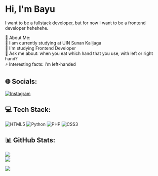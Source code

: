 <h1>Hi, I'm Bayu</h1>
<p>I want to be a fullstack developer, but for now I want to be a frontend developer hehehehe.</p>
💫 About Me:<br>
🔭 I am currently studying at UIN Sunan Kalijaga<br>🌱 I'm studying Frontend Developer<br>💬 Ask me about: when you eat which hand that you use, with left or right hand?<br>⚡ Interesting facts: I'm left-handed

## 🌐 Socials:
[![Instagram](https://img.shields.io/badge/Instagram-%23E4405F.svg?logo=Instagram&logoColor=white)](https://instagram.com/wjcbayy) 

## 💻 Tech Stack:
![HTML5](https://img.shields.io/badge/html5-%23E34F26.svg?style=flat&logo=html5&logoColor=white) 
![Python](https://img.shields.io/badge/python-3670A0?style=flat&logo=python&logoColor=ffdd54) 
![PHP](https://img.shields.io/badge/php-%23777BB4.svg?style=flat&logo=php&logoColor=white) 
![CSS3](https://img.shields.io/badge/css3-%231572B6.svg?style=flat&logo=css3&logoColor=white) 


## 📊 GitHub Stats:
![](https://github-readme-stats.vercel.app/api?username=Wissasono11&theme=radical&hide_border=false&include_all_commits=true&count_private=true)<br/>
![](https://github-readme-stats.vercel.app/api/top-langs/?username=Wissasono11&theme=radical&hide_border=false&include_all_commits=true&count_private=true&layout=compact)

[![](https://visitcount.itsvg.in/api?id=Wissasono11&icon=3&color=0)](https://visitcount.itsvg.in)
